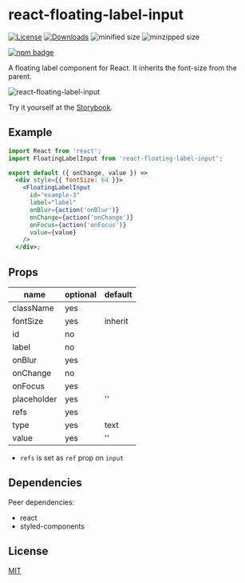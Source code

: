 # react-floating-label-input


[![License][license-image]][license-url]
[![Downloads][downloads-image]][downloads-url]
![minified size](https://badgen.net/bundlephobia/min/react-floating-label-input)
![minzipped size](https://badgen.net/bundlephobia/minzip/react-floating-label-input)

[![npm badge][npm-badge-png]][package-url]

A floating label component for React. It inherits the font-size from the parent.

![react-floating-label-input](floating-label-input.gif)

Try it yourself at the [Storybook](http://blog.cymen.org/react-floating-label-input).

## Example

```jsx
import React from 'react';
import FloatingLabelInput from 'react-floating-label-input';

export default ({ onChange, value }) =>
  <div style={{ fontSize: 64 }}>
    <FloatingLabelInput
      id="example-3"
      label="label"
      onBlur={action('onBlur')}
      onChange={action('onChange')}
      onFocus={action('onFocus')}
      value={value}
    />
  </div>;
```

## Props

| name         | optional | default    |
|--------------|----------|------------|
| className    | yes	  |            |
| fontSize     | yes      | inherit    |
| id           | no       |            |
| label        | no       |            |
| onBlur       | yes      |            |
| onChange     | no       |            |
| onFocus      | yes      |            |
| placeholder  | yes      | ''         |
| refs         | yes      |            |
| type         | yes      | text       |
| value        | yes      | ''         |

* `refs` is set as `ref` prop on `input`

## Dependencies

Peer dependencies:

* react
* styled-components

## License

[MIT](LICENSE)

[package-url]: https://npmjs.org/package/react-floating-label-input
[npm-version-svg]: http://versionbadg.es/cymen/react-floating-label-input.svg
[npm-badge-png]: https://nodei.co/npm/react-floating-label-input.png?downloads=true&stars=true
[license-image]: http://img.shields.io/npm/l/react-floating-label-input.svg
[license-url]: LICENSE
[downloads-image]: http://img.shields.io/npm/dm/react-floating-label-input.svg
[downloads-url]: http://npm-stat.com/charts.html?package=react-floating-label-input
